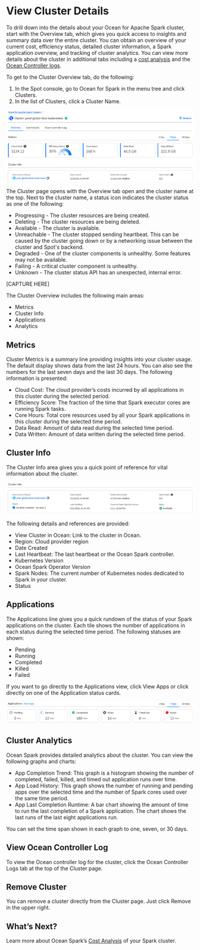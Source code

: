 <meta name="robots" content="noindex">

# View Cluster Details

To drill down into the details about your Ocean for Apache Spark cluster, start with the Overview tab, which gives you quick access to insights and summary data over the entire cluster. You can obtain an overview of your current cost, efficiency status, detailed cluster information, a Spark application overview, and tracking of cluster analytics. You can view more details about the cluster in additional tabs including a [cost analysis](ocean-spark/product-tour/analyze-costs) and the [Ocean Controller logs](ocean-spark/product-tour/view-cluster-details?id=view-ocean-controller-log).

To get to the Cluster Overview tab, do the following:
1. In the Spot console, go to Ocean for Spark in the menu tree and click Clusters.
2. In the list of Clusters, click a Cluster Name.

<img src="/ocean-spark/_media/tutorials-clusters-01a.png" />

The Cluster page opens with the Overview tab open and the cluster name at the top. Next to the cluster name, a status icon indicates the cluster status as one of the following:
- Progressing - The cluster resources are being created.
- Deleting - The cluster resources are being deleted.
- Available - The cluster is available.
- Unreachable - The cluster stopped sending heartbeat. This can be caused by the cluster going down or by a networking issue between the cluster and Spot's backend.
- Degraded - One of the cluster components is unhealthy. Some features may not be available.
- Failing - A critical cluster component is unhealthy.
- Unknown - The cluster status API has an unexpected, internal error.

[CAPTURE HERE]

The Cluster Overview includes the following main areas:
- Metrics
- Cluster Info
- Applications
- Analytics

## Metrics

Cluster Metrics is a summary line providing insights into your cluster usage. The default display shows data from the last 24 hours. You can also see the numbers for the last seven days and the last 30 days. The following information is presented:
- Cloud Cost: The cloud provider’s costs incurred by all applications in this cluster during the selected period.
- Efficiency Score: The fraction of the time that Spark executor cores are running Spark tasks.
- Core Hours: Total core resources used by all your Spark applications in this cluster during the selected time period.
- Data Read: Amount of data read during the selected time period.
- Data Written: Amount of data written during the selected time period.

## Cluster Info

The Cluster Info area gives you a quick point of reference for vital information about the cluster.

<img src="/ocean-spark/_media/tutorials-cluster-02a.png" />

The following details and references are provided:
- View Cluster in Ocean: Link to the cluster in Ocean.
- Region: Cloud provider region
- Date Created
- Last Heartbeat: The last heartbeat or the Ocean Spark controller.
- Kubernetes Version
- Ocean Spark Operator Version
- Spark Nodes: The current number of Kubernetes nodes dedicated to Spark in your cluster.
- Status

## Applications

The Applications line gives you a quick rundown of the status of your Spark applications on the cluster. Each tile shows the number of applications in each status during the selected time period. The following statuses are shown:
- Pending
- Running
- Completed
- Killed
- Failed

If you want to go directly to the Applications view, click View Apps or click directly on one of the Application status cards.

<img src="/ocean-spark/_media/tutorials-cluster-04.png" />

## Cluster Analytics

Ocean Spark provides detailed analytics about the cluster. You can view the following graphs and charts:
- App Completion Trend: This graph is a histogram showing the number of completed, failed, killed, and timed out application runs over time.
- App Load History: This graph shows the number of running and pending apps over the selected time and the number of Spark cores used over the same time period.
- App Last Completion Runtime: A bar chart showing the amount of time to run the last completion of a Spark application. The chart shows the last runs of the last eight applications run.

You can set the time span shown in each graph to one, seven, or 30 days.

## View Ocean Controller Log

To view the Ocean controller log for the cluster, click the Ocean Controller Logs tab at the top of the Cluster page.

## Remove Cluster

You can remove a cluster directly from the Cluster page. Just click Remove in the upper right.

## What’s Next?

Learn more about Ocean Spark’s [Cost Analysis](ocean-spark/product-tour/analyze-costs) of your Spark cluster.
